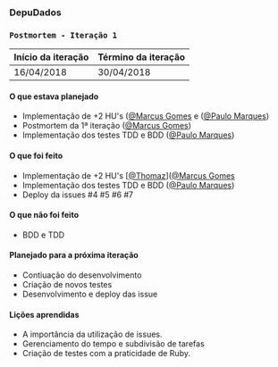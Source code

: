 ### DepuDados
### `Postmortem - Iteração 1`

Início da iteração | Término da iteração
-------------------|--------------------
16/04/2018 | 30/04/2018


#### O que estava planejado

- Implementação de +2 HU's ([@Marcus Gomes](https://github.com/marcustib]) e ([@Paulo Marques](https://github.com/pemsm))
- Postmortem da 1ª iteração ([@Marcus Gomes](https://github.com/marcustib]))
- Implementação dos testes TDD e BDD ([@Paulo Marques](https://github.com/pemsm))


#### O que foi feito

- Implementação de +2 HU's [[@Thomaz](https://github.com/thomazbmaciel)]([@Marcus Gomes](https://github.com/marcustib])
- Implementação dos testes TDD e BDD ([@Paulo Marques](https://github.com/pemsm)) 
- Deploy da issues #4 #5 #6 #7

#### O que não foi feito

- BDD e TDD

#### Planejado para a próxima iteração

- Contiuação do desenvolvimento 
- Criação de novos testes 
- Desenvolvimento e deploy das issue 

#### Lições aprendidas

- A importância da utilização de issues.
- Gerenciamento do tempo e subdivisão de tarefas
- Criação de testes com a praticidade de Ruby. 
